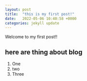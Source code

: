 ```yaml
---
layout: post
title:  "this is my first post!"
date:   2022-05-06 10:40:58 +0000
categories: jekyll update
---
```

Welcome to my first post!!

## here are thing about blog
1. One
2. two
3. Three
